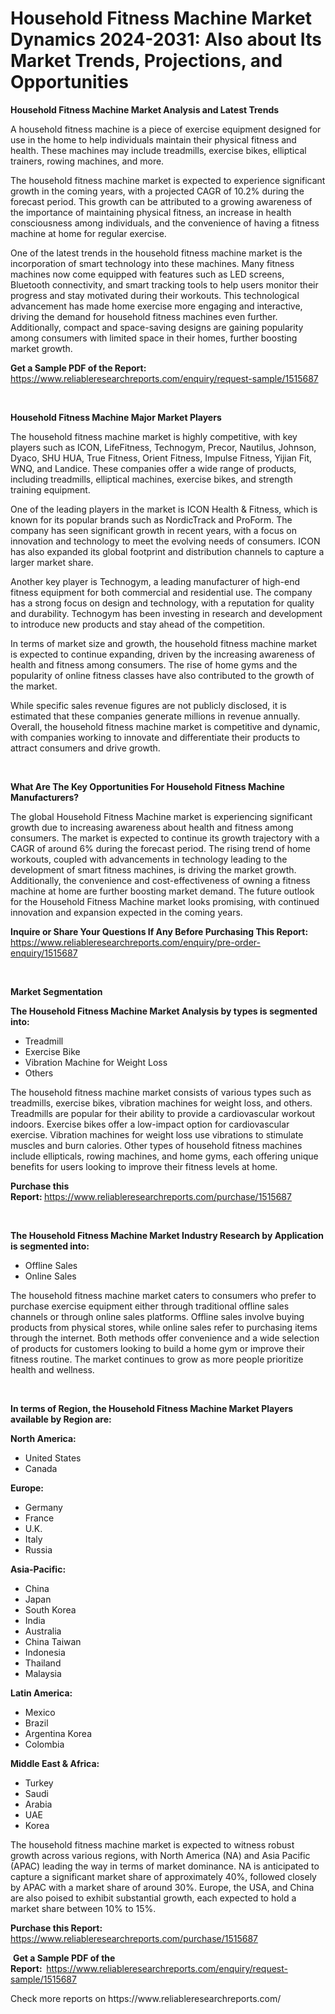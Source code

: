 <p><h1>Household Fitness Machine Market Dynamics 2024-2031: Also about Its Market Trends, Projections, and Opportunities</h1></p><p><strong>Household Fitness Machine Market Analysis and Latest Trends</strong></p>
<p><p>A household fitness machine is a piece of exercise equipment designed for use in the home to help individuals maintain their physical fitness and health. These machines may include treadmills, exercise bikes, elliptical trainers, rowing machines, and more.</p><p>The household fitness machine market is expected to experience significant growth in the coming years, with a projected CAGR of 10.2% during the forecast period. This growth can be attributed to a growing awareness of the importance of maintaining physical fitness, an increase in health consciousness among individuals, and the convenience of having a fitness machine at home for regular exercise.</p><p>One of the latest trends in the household fitness machine market is the incorporation of smart technology into these machines. Many fitness machines now come equipped with features such as LED screens, Bluetooth connectivity, and smart tracking tools to help users monitor their progress and stay motivated during their workouts. This technological advancement has made home exercise more engaging and interactive, driving the demand for household fitness machines even further. Additionally, compact and space-saving designs are gaining popularity among consumers with limited space in their homes, further boosting market growth.</p></p>
<p><strong>Get a Sample PDF of the Report:&nbsp;</strong> <a href="https://www.reliableresearchreports.com/enquiry/request-sample/1515687">https://www.reliableresearchreports.com/enquiry/request-sample/1515687</a></p>
<p>&nbsp;</p>
<p><strong>Household Fitness Machine Major Market Players</strong></p>
<p><p>The household fitness machine market is highly competitive, with key players such as ICON, LifeFitness, Technogym, Precor, Nautilus, Johnson, Dyaco, SHU HUA, True Fitness, Orient Fitness, Impulse Fitness, Yijian Fit, WNQ, and Landice. These companies offer a wide range of products, including treadmills, elliptical machines, exercise bikes, and strength training equipment.</p><p>One of the leading players in the market is ICON Health & Fitness, which is known for its popular brands such as NordicTrack and ProForm. The company has seen significant growth in recent years, with a focus on innovation and technology to meet the evolving needs of consumers. ICON has also expanded its global footprint and distribution channels to capture a larger market share.</p><p>Another key player is Technogym, a leading manufacturer of high-end fitness equipment for both commercial and residential use. The company has a strong focus on design and technology, with a reputation for quality and durability. Technogym has been investing in research and development to introduce new products and stay ahead of the competition.</p><p>In terms of market size and growth, the household fitness machine market is expected to continue expanding, driven by the increasing awareness of health and fitness among consumers. The rise of home gyms and the popularity of online fitness classes have also contributed to the growth of the market.</p><p>While specific sales revenue figures are not publicly disclosed, it is estimated that these companies generate millions in revenue annually. Overall, the household fitness machine market is competitive and dynamic, with companies working to innovate and differentiate their products to attract consumers and drive growth.</p></p>
<p>&nbsp;</p>
<p><strong>What Are The Key Opportunities For Household Fitness Machine Manufacturers?</strong></p>
<p><p>The global Household Fitness Machine market is experiencing significant growth due to increasing awareness about health and fitness among consumers. The market is expected to continue its growth trajectory with a CAGR of around 6% during the forecast period. The rising trend of home workouts, coupled with advancements in technology leading to the development of smart fitness machines, is driving the market growth. Additionally, the convenience and cost-effectiveness of owning a fitness machine at home are further boosting market demand. The future outlook for the Household Fitness Machine market looks promising, with continued innovation and expansion expected in the coming years.</p></p>
<p><strong>Inquire or Share Your Questions If Any Before Purchasing This Report:</strong> <a href="https://www.reliableresearchreports.com/enquiry/pre-order-enquiry/1515687">https://www.reliableresearchreports.com/enquiry/pre-order-enquiry/1515687</a></p>
<p>&nbsp;</p>
<p><strong>Market Segmentation</strong></p>
<p><strong>The Household Fitness Machine Market Analysis by types is segmented into:</strong></p>
<p><ul><li>Treadmill</li><li>Exercise Bike</li><li>Vibration Machine for Weight Loss</li><li>Others</li></ul></p>
<p><p>The household fitness machine market consists of various types such as treadmills, exercise bikes, vibration machines for weight loss, and others. Treadmills are popular for their ability to provide a cardiovascular workout indoors. Exercise bikes offer a low-impact option for cardiovascular exercise. Vibration machines for weight loss use vibrations to stimulate muscles and burn calories. Other types of household fitness machines include ellipticals, rowing machines, and home gyms, each offering unique benefits for users looking to improve their fitness levels at home.</p></p>
<p><strong>Purchase this Report:&nbsp;</strong><a href="https://www.reliableresearchreports.com/purchase/1515687">https://www.reliableresearchreports.com/purchase/1515687</a></p>
<p>&nbsp;</p>
<p><strong>The Household Fitness Machine Market Industry Research by Application is segmented into:</strong></p>
<p><ul><li>Offline Sales</li><li>Online Sales</li></ul></p>
<p><p>The household fitness machine market caters to consumers who prefer to purchase exercise equipment either through traditional offline sales channels or through online sales platforms. Offline sales involve buying products from physical stores, while online sales refer to purchasing items through the internet. Both methods offer convenience and a wide selection of products for customers looking to build a home gym or improve their fitness routine. The market continues to grow as more people prioritize health and wellness.</p></p>
<p>&nbsp;</p>
<p><strong>In terms of Region, the Household Fitness Machine Market Players available by Region are:</strong></p>
<p>
    <p> <strong> North America: </strong>
        <ul>
            <li>United States</li>
            <li>Canada</li>
        </ul>
        </p> 
    <p> <strong> Europe: </strong>
        <ul>
            <li>Germany</li>
            <li>France</li>
            <li>U.K.</li>
            <li>Italy</li>
            <li>Russia</li>
        </ul>
        </p> 
    <p> <strong> Asia-Pacific: </strong>
        <ul>
            <li>China</li>
            <li>Japan</li>
            <li>South Korea</li>
            <li>India</li>
            <li>Australia</li>
            <li>China Taiwan</li>
            <li>Indonesia</li>
            <li>Thailand</li>
            <li>Malaysia</li>
        </ul>
        </p> 
    <p> <strong> Latin America: </strong>
        <ul>
            <li>Mexico</li>
            <li>Brazil</li>
            <li>Argentina Korea</li>
            <li>Colombia</li>
        </ul>
        </p> 
    <p> <strong> Middle East & Africa: </strong>
        <ul>
            <li>Turkey</li>
            <li>Saudi</li>
            <li>Arabia</li>
            <li>UAE</li>
            <li>Korea</li>
        </ul>
    </p>
    </p>
<p><p>The household fitness machine market is expected to witness robust growth across various regions, with North America (NA) and Asia Pacific (APAC) leading the way in terms of market dominance. NA is anticipated to capture a significant market share of approximately 40%, followed closely by APAC with a market share of around 30%. Europe, the USA, and China are also poised to exhibit substantial growth, each expected to hold a market share between 10% to 15%.</p></p>
<p><strong>Purchase this Report: </strong><a href="https://www.reliableresearchreports.com/purchase/1515687">https://www.reliableresearchreports.com/purchase/1515687</a></p>
<p>&nbsp;<strong>Get a Sample PDF of the Report:&nbsp;&nbsp;</strong><a href="https://www.reliableresearchreports.com/enquiry/request-sample/1515687">https://www.reliableresearchreports.com/enquiry/request-sample/1515687</a></p>
<p><strong></strong></p>
<p>Check more reports on https://www.reliableresearchreports.com/</p>